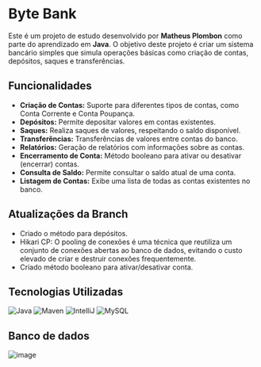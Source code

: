 # Byte Bank

Este é um projeto de estudo desenvolvido por **Matheus Plombon** como parte do aprendizado em **Java**. O objetivo deste projeto é criar um sistema bancário simples que simula operações básicas como criação de contas, depósitos, saques e transferências.

## Funcionalidades

- **Criação de Contas:** Suporte para diferentes tipos de contas, como Conta Corrente e Conta Poupança.
- **Depósitos:** Permite depositar valores em contas existentes.
- **Saques:** Realiza saques de valores, respeitando o saldo disponível.
- **Transferências:** Transferências de valores entre contas do banco.
- **Relatórios:** Geração de relatórios com informações sobre as contas.
- **Encerramento de Conta:** Método booleano para ativar ou desativar (encerrar) contas.
- **Consulta de Saldo:** Permite consultar o saldo atual de uma conta.
- **Listagem de Contas:** Exibe uma lista de todas as contas existentes no banco.

## Atualizações da Branch

- Criado o método para depósitos.
- Hikari CP: O pooling de conexões é uma técnica que reutiliza um conjunto de conexões abertas ao banco de dados, evitando o custo elevado de criar e destruir conexões frequentemente.
- Criado método booleano para ativar/desativar conta.

## Tecnologias Utilizadas

![Java](https://img.shields.io/badge/Java-ED8B00?style=for-the-badge&logo=java&logoColor=white)
![Maven](https://img.shields.io/badge/Maven-C71A36?style=for-the-badge&logo=apachemaven&logoColor=white)
![IntelliJ](https://img.shields.io/badge/IntelliJ%20IDEA-000000?style=for-the-badge&logo=intellijidea&logoColor=white)
![MySQL](https://img.shields.io/badge/MySQL-4479A1?style=for-the-badge&logo=mysql&logoColor=white)

## Banco de dados
![image](https://github.com/user-attachments/assets/e7a71d46-f41e-4884-b882-17dbf62e8ccf)

